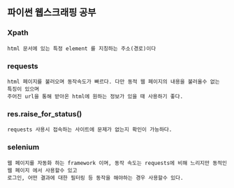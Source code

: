 ## 파이썬 웹스크래핑 공부
### Xpath
```
html 문서에 있는 특정 element 를 지칭하는 주소(경로)이다
```
### requests
```
html 페이지를 불러오며 동작속도가 빠르다. 다만 동적 웹 페이지의 내용을 불러올수 없는 특징이 있으며
주어진 url을 통해 받아온 html에 원하는 정보가 있을 때 사용하기 좋다.
```
### res.raise_for_status()
```
requests 사용시 접속하는 사이트에 문제가 없는지 확인이 가능하다.
```
### selenium
```
웹 페이지를 자동화 하는 framework 이며, 동작 속도는 requests에 비해 느리지만 동적인 웹 페이지 에서 사용할수 있고
로그인, 어떤 결과에 대한 필터링 등 동작을 해야하는 경우 사용할수 있다. 
```
